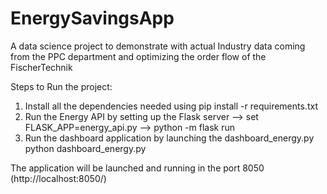 # EnergySavingsApp
A data science project to demonstrate with actual Industry data coming from the PPC department and optimizing the order flow of the FischerTechnik

Steps to Run the project:

1. Install all the dependencies needed using pip install -r requirements.txt
2. Run the Energy API by setting up the Flask server
		--> set FLASK_APP=energy_api.py
		--> python -m flask run
3. Run the dashboard application by launching the dashboard_energy.py
		python dashboard_energy.py
		

The application will be launched and running in the port 8050 (http://localhost:8050/)
		
		
		
